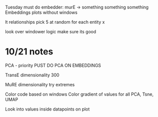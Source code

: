 Tuesday must do 
embedder: murE -> something something something Embeddings
plots without windows

lt relationships pick 5 at random for each entity x

look over windower logic make sure its good

# 10/21 notes

PCA - priority PUST DO PCA ON EMBEDDINGS

TransE dimensionality 300 

MuRE dimensionality try extremes

Color code based on windows
Color gradient of values for all PCA, Tsne, UMAP

Look into values inside datapoints on plot